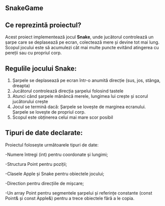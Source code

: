 ##  SnakeGame

## Ce reprezintă proiectul?
Acest proiect implementează jocul **Snake**, unde jucătorul controlează un șarpe care se deplasează pe ecran, colectează mere și devine tot mai lung. Scopul jocului este să acumulezi cât mai multe puncte evitând atingerea cu pereții sau cu propriul corp.

## Regulile jocului Snake:
1. Șarpele se deplasează pe ecran într-o anumită direcție (sus, jos, stânga, dreapta)
2. Jucătorul controlează direcția șarpelui folosind tastele 
3. Atunci când șarpele mănâncă merele, lungimea lui crește și scorul jucătorului crește
4. Jocul se termină dacă:
 Șarpele se lovește de marginea ecranului.
 Șarpele se lovește de propriul corp.
5. Scopul este obținerea celui mai mare scor posibil

## Tipuri de date declarate:
Proiectul folosește următoarele tipuri de date: 

-Numere întregi (int) pentru coordonate și lungimi;

-Structura Point pentru poziții;

-Clasele Apple și Snake pentru obiectele jocului; 

-Direction pentru direcțiile de mișcare;

-Un array Point pentru segmentele șarpelui și referințe constante (const Point& și const Apple&) pentru a trece obiectele fără a le copia.